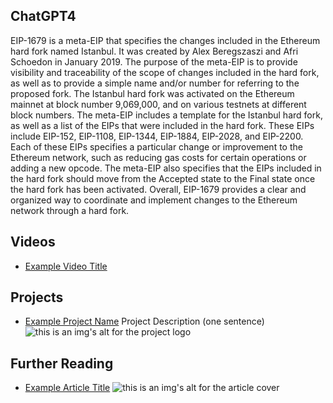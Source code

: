 ## ChatGPT4

EIP-1679 is a meta-EIP that specifies the changes included in the Ethereum hard fork named Istanbul. It was created by Alex Beregszaszi and Afri Schoedon in January 2019. The purpose of the meta-EIP is to provide visibility and traceability of the scope of changes included in the hard fork, as well as to provide a simple name and/or number for referring to the proposed fork. The Istanbul hard fork was activated on the Ethereum mainnet at block number 9,069,000, and on various testnets at different block numbers. The meta-EIP includes a template for the Istanbul hard fork, as well as a list of the EIPs that were included in the hard fork. These EIPs include EIP-152, EIP-1108, EIP-1344, EIP-1884, EIP-2028, and EIP-2200. Each of these EIPs specifies a particular change or improvement to the Ethereum network, such as reducing gas costs for certain operations or adding a new opcode. The meta-EIP also specifies that the EIPs included in the hard fork should move from the Accepted state to the Final state once the hard fork has been activated. Overall, EIP-1679 provides a clear and organized way to coordinate and implement changes to the Ethereum network through a hard fork.

## Videos

- [Example Video Title](https://www.youtube.com/watch?v=TDGq4aeevgY)

## Projects

- [Example Project Name](https://xxxx.xxx/xxxxx) Project Description (one sentence) ![this is an img's alt for the project logo](https://xxxx.xxx/project-logo.xxx)

## Further Reading

- [Example Article Title](https://xxxx.xxx/xxxxx) ![this is an img's alt for the article cover](https://xxxx.xxx/article-cover.xxx)
